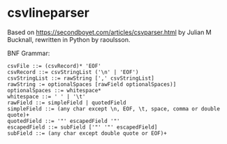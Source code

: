 # csvlineparser

Based on https://secondboyet.com/articles/csvparser.html by Julian M Bucknall, rewritten in Python by raoulsson.

BNF Grammar:

    csvFile ::= (csvRecord)* 'EOF'
    csvRecord ::= csvStringList ('\n' | 'EOF')
    csvStringList ::= rawString [',' csvStringList]
    rawString := optionalSpaces [rawField optionalSpaces)]
    optionalSpaces ::= whitespace*
    whitespace ::= ' ' | '\t'
    rawField ::= simpleField | quotedField 
    simpleField ::= (any char except \n, EOF, \t, space, comma or double quote)+
    quotedField ::= '"' escapedField '"'
    escapedField ::= subField ['"' '"' escapedField]
    subField ::= (any char except double quote or EOF)+


